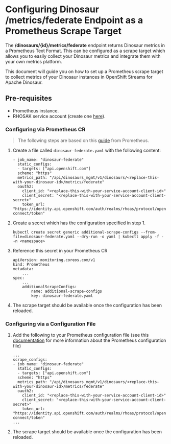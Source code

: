 # Configuring Dinosaur /metrics/federate Endpoint as a Prometheus Scrape Target

The **/dinosaurs/{id}/metrics/federate** endpoint returns Dinosaur metrics in a Prometheus Text Format. This can be configured as a scrape target which allows you to easily collect your Dinosaur metrics and integrate them with your own metrics platform.

This document will guide you on how to set up a Prometheus scrape target to collect metrics of your Dinosaur instances in OpenShift Streams for Apache Dinosaur.

## Pre-requisites
- Prometheus instance.
- RHOSAK service account (create one [here](https://console.redhat.com/application-services/service-accounts)).

### Configuring via Prometheus CR
> The following steps are based on this [guide](https://github.com/prometheus-operator/prometheus-operator/blob/master/Documentation/additional-scrape-config.md#additional-scrape-configuration) from Prometheus.

1. Create a file called `dinosaur-federate.yaml` with the following content:
    ```
    - job_name: "dinosaur-federate"
      static_configs:
      - targets: ["api.openshift.com"]
      scheme: "https"
      metrics_path: "/api/dinosaurs_mgmt/v1/dinosaurs/<replace-this-with-your-dinosaur-id>/metrics/federate"
      oauth2:
        client_id: "<replace-this-with-your-service-account-client-id>"
        client_secret: "<replace-this-with-your-service-account-client-secret>"
        token_url: "https://identity.api.openshift.com/auth/realms/rhoas/protocol/openid-connect/token"
    ```
2. Create a secret which has the configuration specified in step 1.
    ```
    kubectl create secret generic additional-scrape-configs --from-file=dinosaur-federate.yaml --dry-run -o yaml | kubectl apply -f - -n <namespace>
    ```
3. Reference this secret in your Prometheus CR
    ```
    apiVersion: monitoring.coreos.com/v1
    kind: Prometheus
    metadata:
        ...
    spec:
        ...
        additionalScrapeConfigs:
            name: additional-scrape-configs
            key: dinosaur-federate.yaml
    ```
4. The scrape target should be available once the configuration has been reloaded.

### Configuring via a Configuration File

1. Add the following to your Prometheus configuration file (see this [documentation](https://prometheus.io/docs/prometheus/latest/configuration/configuration/#configuration-file) for more information about the Prometheus configuration file)
    ```
    ...
    scrape_configs:
    - job_name: "dinosaur-federate"
      static_configs:
      - targets: ["api.openshift.com"]
      scheme: "https"
      metrics_path: "/api/dinosaurs_mgmt/v1/dinosaurs/<replace-this-with-your-dinosaur-id>/metrics/federate"
      oauth2:
        client_id: "<replace-this-with-your-service-account-client-id>"
        client_secret: "<replace-this-with-your-service-account-client-secret>"
        token_url: "https://identity.api.openshift.com/auth/realms/rhoas/protocol/openid-connect/token"
    ...
    ```
2. The scrape target should be available once the configuration has been reloaded.
